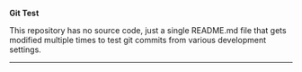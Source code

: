 **Git Test**

This repository has no source code, just a single README.md file that gets modified multiple times to test git commits from various development settings.

----------